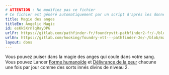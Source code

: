 ```yaml
---
# ATTENTION : Ne modifiez pas ce fichier
# Ce fichier est généré automatiquement par un script d'après les données du module Foundry VTT officiel et de sa traduction
title: Magie des anges
titleEn: Angelic Magic
id: esKk5XrnlqRayDPG
urlFr: https://gitlab.com/pathfinder-fr/foundryvtt-pathfinder2-fr/-/blob/master/data/feats/esKk5XrnlqRayDPG.htm
urlEn: https://gitlab.com/hooking/foundry-vtt---pathfinder-2e/-/blob/master/packs/data/feats.db/angelic-magic.json
layout: dons
---
```

Vous pouvez puiser dans la magie des anges qui coule dans votre sang. Vous pouvez Lancer [Forme humanoïde](../sorts/forme-humanoïde.html) et [Délivrance de la peur](../sorts/délivrance-de-la-peur.html) chacune une fois par jour comme des sorts innés divins de niveau 2.
